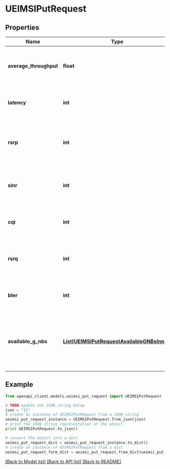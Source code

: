 # UEIMSIPutRequest


## Properties
Name | Type | Description | Notes
------------ | ------------- | ------------- | -------------
**average_throughput** | **float** | Average throughput in Mbps. Required if updating or creating. | 
**latency** | **int** | Latency in milliseconds. Required if updating or creating. | 
**rsrp** | **int** | Reference Signal Received Power in dBm. Optional if updating. | [optional] 
**sinr** | **int** | Signal-to-Interference-plus-Noise Ratio in dB. Optional if updating. | [optional] 
**cqi** | **int** | Channel Quality Indicator. Optional if updating. | [optional] 
**rsrq** | **int** | Reference Signal Received Quality. Optional if updating. | [optional] 
**bler** | **int** | Block Error Rate in percentage. Optional if updating. | [optional] 
**available_g_nbs** | [**List[UEIMSIPutRequestAvailableGNBsInner]**](UEIMSIPutRequestAvailableGNBsInner.md) | List of available gNB and their respective RSRP and RSSI in dBm. Optional if updating. | [optional] 

## Example

```python
from openapi_client.models.ueimsi_put_request import UEIMSIPutRequest

# TODO update the JSON string below
json = "{}"
# create an instance of UEIMSIPutRequest from a JSON string
ueimsi_put_request_instance = UEIMSIPutRequest.from_json(json)
# print the JSON string representation of the object
print UEIMSIPutRequest.to_json()

# convert the object into a dict
ueimsi_put_request_dict = ueimsi_put_request_instance.to_dict()
# create an instance of UEIMSIPutRequest from a dict
ueimsi_put_request_form_dict = ueimsi_put_request.from_dict(ueimsi_put_request_dict)
```
[[Back to Model list]](../README.md#documentation-for-models) [[Back to API list]](../README.md#documentation-for-api-endpoints) [[Back to README]](../README.md)


